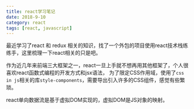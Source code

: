 ```yaml
---
title: react学习笔记
date: 2018-9-10
category: react
tags: [react, javascript]
---
```


最近学习了react 和 redux 相关的知识，找了一个外包的项目使用react技术栈练练手，这里梳理一下react相关的只是吧。

作为近几年来前端三大框架之一，react一旦上手就不想再用其他框架了，个人很喜欢react函数式编程的开发方式和jsx语法， 为了限定CSS作用域，使用了`css in js`相关的库`style-components`，需要导出引入许多的CSS组件，感觉有些繁琐。

react单向数据流是基于虚拟DOM实现的，虚拟DOM是JS对象的映射。





